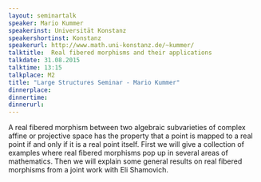 ```yaml
---
layout: seminartalk
speaker: Mario Kummer
speakerinst: Universität Konstanz 
speakershortinst: Konstanz
speakerurl: http://www.math.uni-konstanz.de/~kummer/
talktitle:  Real fibered morphisms and their applications
talkdate: 31.08.2015
talktime: 13:15
talkplace: M2
title: "Large Structures Seminar - Mario Kummer"
dinnerplace: 
dinnertime: 
dinnerurl: 
---
```

A real fibered morphism between two algebraic subvarieties of complex affine or projective space has the property that a point is mapped to a real point if and only if it is a real point itself. First we will give a collection of examples where real fibered morphisms pop up in several areas of mathematics. Then we will explain some general results on real fibered morphisms from a joint work with Eli Shamovich.
